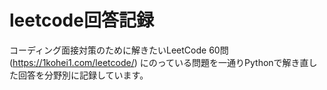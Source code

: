 # leetcode回答記録
コーディング面接対策のために解きたいLeetCode 60問(https://1kohei1.com/leetcode/) にのっている問題を一通りPythonで解き直した回答を分野別に記録しています。
